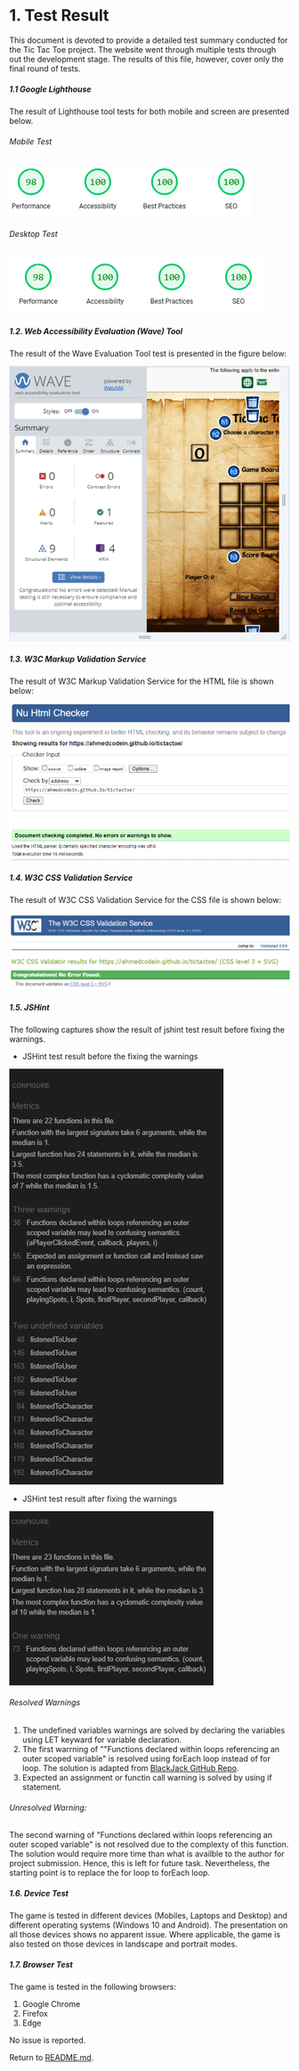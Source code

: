 # 1. Test Result

This document is devoted to provide a detailed test summary conducted for the Tic Tac Toe project.
The website went through multiple tests through out the development stage. The results of this file, however, cover only the final round of tests. 

##### 1.1 Google Lighthouse

The result of Lighthouse tool tests for both mobile and screen are presented below.

###### Mobile Test
![Lighthouse tool mobile test resutl](documentation/images/lighthouse-mobile.png)

###### Desktop Test
![Lighthouse tool desktop test resutl](documentation/images/lighthouse-desktop.png)

##### 1.2. Web Accessibility Evaluation (Wave) Tool

The result of the Wave Evaluation Tool test is presented in the figure below:

![Wave Evaluation Tool test resutl](documentation/images/wave-evaluation.png)

##### 1.3. W3C Markup Validation Service

The result of W3C Markup Validation Service for the HTML file is shown below:

![W3C Markup Validation Service test resutl](documentation/images/html-w3c.png)

##### 1.4. W3C CSS Validation Service

The result of W3C CSS Validation Service for the CSS file is shown below:

![W3C CSS Validation Service test resutl](documentation/images/css-w3c.png)

##### 1.5. JSHint

The following captures show the result of jshint test result before fixing the warnings.

- JSHint test result before the fixing the warnings

![JShint test result](documentation/images/jshint.png)

- JSHint test result after fixing the warnings

![JShint test result](documentation/images/jshint2.png)

###### Resolved Warnings

1. The undefined variables warnings are solved by declaring the variables using LET keyward for variable declaration.
2. The first warrning of ""Functions declared within loops referencing an outer scoped variable" is resolved using forEach loop instead of for loop. The solution is adapted from [BlackJack GitHub Repo](https://github.com/dnlbowers/blackjack).
3. Expected an assignment or functin call warning is solved by using if statement.

###### Unresolved Warning:

The second warning of "Functions declared within loops referencing an outer scoped variable" is not resolved due to the complexty of this function. The solution would require more time than what is availble to the author for project submission. Hence, this is left for future task. Nevertheless, the starting point is to replace the for loop to forEach loop.

##### 1.6. Device Test

The game is tested in different devices (Mobiles, Laptops and Desktop) and different operating systems (Windows 10 and Android). The presentation on all those devices shows no apparent issue. Where applicable, the game is also tested on those devices in landscape and portrait modes.

##### 1.7. Browser Test

The game is tested in the following browsers:

1. Google Chrome
2. Firefox
3. Edge

No issue is reported.

Return to [README.md](README.md).